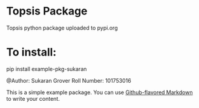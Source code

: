 # Topsis Package
Topsis python package uploaded to pypi.org

# To install: 
pip install example-pkg-sukaran

@Author: Sukaran Grover
Roll Number: 101753016


This is a simple example package. You can use
[Github-flavored Markdown](https://guides.github.com/features/mastering-markdown/)
to write your content.
